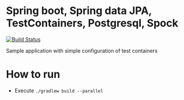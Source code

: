 # Spring boot, Spring data JPA, TestContainers, Postgresql, Spock

[![Build Status](https://travis-ci.org/modestukasai/spring-boot-data-jpa-testcontainers-postgresql-spock.svg?branch=master)](https://travis-ci.org/modestukasai/spring-boot-data-jpa-testcontainers-postgresql-spock)

Sample application with simple configuration of test containers

# How to run
* Execute `./gradlew build --parallel`
